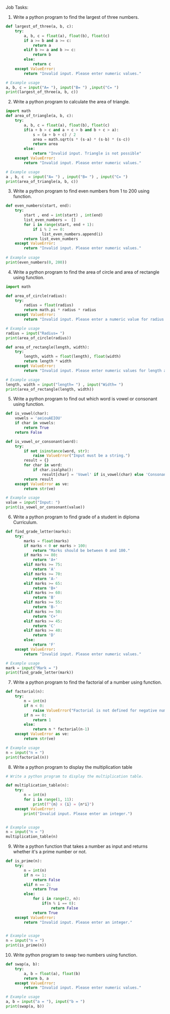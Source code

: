 Job Tasks:
1. Write a python program to find the largest of three numbers.

```py
def largest_of_three(a, b, c):
    try:
        a, b, c = float(a), float(b), float(c)
        if a >= b and a >= c:
            return a
        elif b >= a and b >= c:
            return b
        else:
            return c
    except ValueError:
        return "Invalid input. Please enter numeric values."

# Example usage
a, b, c = input("A= "), input("B= ") ,input("C= ")
print(largest_of_three(a, b, c))
```

2. Write a python program to calculate the area of triangle.

```py
import math
def area_of_triangle(a, b, c):
    try:
        a, b, c = float(a), float(b), float(c)
        if(a + b > c and a + c > b and b + c > a):
            s = (a + b + c) / 2
            area = math.sqrt(s * (s-a) * (s-b) * (s-c))
            return area
        else:
            return "Invalid input. Triangle is not possible"
    except ValueError:
        return "Invalid input. Please enter numeric values."

# Example usage
a , b, c  = input("A= ") , input("B= ") , input("C= ")
print(area_of_triangle(a, b, c))
```

3. Write a python program to find even numbers from 1 to 200 using function.

```py
def even_numbers(start, end):
    try:
        start , end = int(start) , int(end)
        list_even_numbers =  []
        for i in range(start, end + 1):
            if i % 2 == 0:
                list_even_numbers.append(i)
        return list_even_numbers
    except ValueError:
        return "Invalid input. Please enter numeric values."
    
# Example usage
print(even_numbers(0, 200))
```

4. Write a python program to find the area of circle and area of rectangle using function.

```py
import math

def area_of_circle(radius):
    try:
        radius = float(radius)
        return math.pi * radius * radius
    except ValueError:
        return "Invalid input. Please enter a numeric value for radius."

# Example usage
radius = input("Radius= ")
print(area_of_circle(radius))

def area_of_rectangle(length, width):
    try:
        length, width = float(length), float(width)
        return length * width
    except ValueError:
        return "Invalid input. Please enter numeric values for length and width."

# Example usage
length, width = input("length= ") , input("Width= ")
print(area_of_rectangle(length, width))
```

5. Write a python program to find out which word is vowel or consonant using function.

```py
def is_vowel(char):
    vowels = 'aeiouAEIOU'
    if char in vowels:
        return True
    return False

def is_vowel_or_consonant(word):
    try:
        if not isinstance(word, str):
            raise ValueError("Input must be a string.")
        result = {}
        for char in word:
            if char.isalpha():
                result[char] = 'Vowel' if is_vowel(char) else 'Consonant'
        return result
    except ValueError as ve:
        return str(ve)

# Example usage
value = input("Input: ")
print(is_vowel_or_consonant(value))
```

6. Write a python program to find grade of a student in diploma Curriculum.

```py
def find_grade_letter(marks):
    try:
        marks = float(marks)
        if marks < 0 or marks > 100:
            return "Marks should be between 0 and 100."
        if marks >= 80:
            return 'A+'
        elif marks >= 75:
            return 'A'
        elif marks >= 70:
            return 'A-'
        elif marks >= 65:
            return 'B+'
        elif marks >= 60:
            return 'B'
        elif marks >= 55:
            return 'B-'
        elif marks >= 50:
            return 'C+'
        elif marks >= 45:
            return 'C'
        elif marks >= 40:
            return 'D'
        else:
            return 'F'
    except ValueError:
        return "Invalid input. Please enter numeric values."

# Example usage
mark = input("Mark = ")
print(find_grade_letter(mark))
```

7. Write a python program to find the factorial of a number using function.

```py
def factorial(n):
    try:
        n = int(n)
        if n < 0:
            raise ValueError("Factorial is not defined for negative numbers.")
        if n == 0:
            return 1
        else:
            return n * factorial(n-1)
    except ValueError as ve:
        return str(ve)

# Example usage
n = input("n = ")
print(factorial(n))
```

8. Write a python program to display the multiplication table

```py
# Write a python program to display the multiplication table.

def multiplication_table(n):
    try:
        n = int(n)
        for i in range(1, 11):
            print(f"{n} x {i} = {n*i}")
    except ValueError:
        print("Invalid input. Please enter an integer.")


# Example usage
n = input("n = ")
multiplication_table(n)
```

9. Write a python function that takes a number as input and returns whether it's a prime number or not.

```py
def is_prime(n):
    try:
        n = int(n)
        if n <= 1:
            return False
        elif n == 2:
            return True
        else: 
            for i in range(2, n):
                if(n % i == 0):
                    return False
            return True
    except ValueError:
        return "Invalid input. Please enter an integer."


# Example usage
n = input("n = ")
print(is_prime(n))
```

10. Write python program to swap two numbers using function.

```py
def swap(a, b):
    try:
        a, b = float(a), float(b)
        return b, a
    except ValueError:
        return "Invalid input. Please enter numeric values."

# Example usage
a, b = input("a = "), input("b = ") 
print(swap(a, b))
```